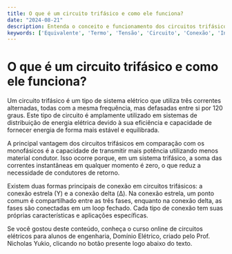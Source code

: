 ```yaml
---
title: O que é um circuito trifásico e como ele funciona?
date: "2024-08-21"
description: Entenda o conceito e funcionamento dos circuitos trifásicos, uma parte essencial da matéria de circuitos elétricos em cursos de engenharia.
keywords: ['Equivalente', 'Termo', 'Tensão', 'Circuito', 'Conexão', 'Instantânea', 'Exemplo']
---
```


# O que é um circuito trifásico e como ele funciona?

Um circuito trifásico é um tipo de sistema elétrico que utiliza três correntes alternadas, todas com a mesma frequência, mas defasadas entre si por 120 graus. Este tipo de circuito é amplamente utilizado em sistemas de distribuição de energia elétrica devido à sua eficiência e capacidade de fornecer energia de forma mais estável e equilibrada.

A principal vantagem dos circuitos trifásicos em comparação com os monofásicos é a capacidade de transmitir mais potência utilizando menos material condutor. Isso ocorre porque, em um sistema trifásico, a soma das correntes instantâneas em qualquer momento é zero, o que reduz a necessidade de condutores de retorno.

Existem duas formas principais de conexão em circuitos trifásicos: a conexão estrela (Y) e a conexão delta (Δ). Na conexão estrela, um ponto comum é compartilhado entre as três fases, enquanto na conexão delta, as fases são conectadas em um loop fechado. Cada tipo de conexão tem suas próprias características e aplicações específicas.

Se você gostou deste conteúdo, conheça o curso online de circuitos elétricos para alunos de engenharia, Domínio Elétrico, criado pelo Prof. Nicholas Yukio, clicando no botão presente logo abaixo do texto.
